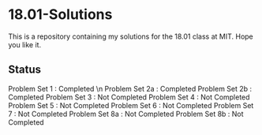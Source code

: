 # 18.01-Solutions
This is a repository containing my solutions for the 18.01 class at MIT. Hope you like it.

## Status

Problem Set 1 : Completed \n
Problem Set 2a : Completed
Problem Set 2b : Completed
Problem Set 3 : Not Completed
Problem Set 4 : Not Completed
Problem Set 5 : Not Completed
Problem Set 6 : Not Completed
Problem Set 7 : Not Completed
Problem Set 8a : Not Completed
Problem Set 8b : Not Completed
